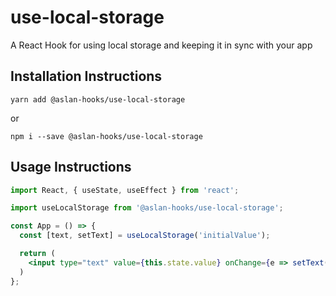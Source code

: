 # use-local-storage
A React Hook for using local storage and keeping it in sync with your app

## Installation Instructions

 `yarn add @aslan-hooks/use-local-storage` 
 
 or 
 
 `npm i --save @aslan-hooks/use-local-storage`

## Usage Instructions 

```jsx
import React, { useState, useEffect } from 'react';

import useLocalStorage from '@aslan-hooks/use-local-storage';

const App = () => {
  const [text, setText] = useLocalStorage('initialValue');

  return (
    <input type="text" value={this.state.value} onChange={e => setText(e.target.value)} />
  )
};
```
